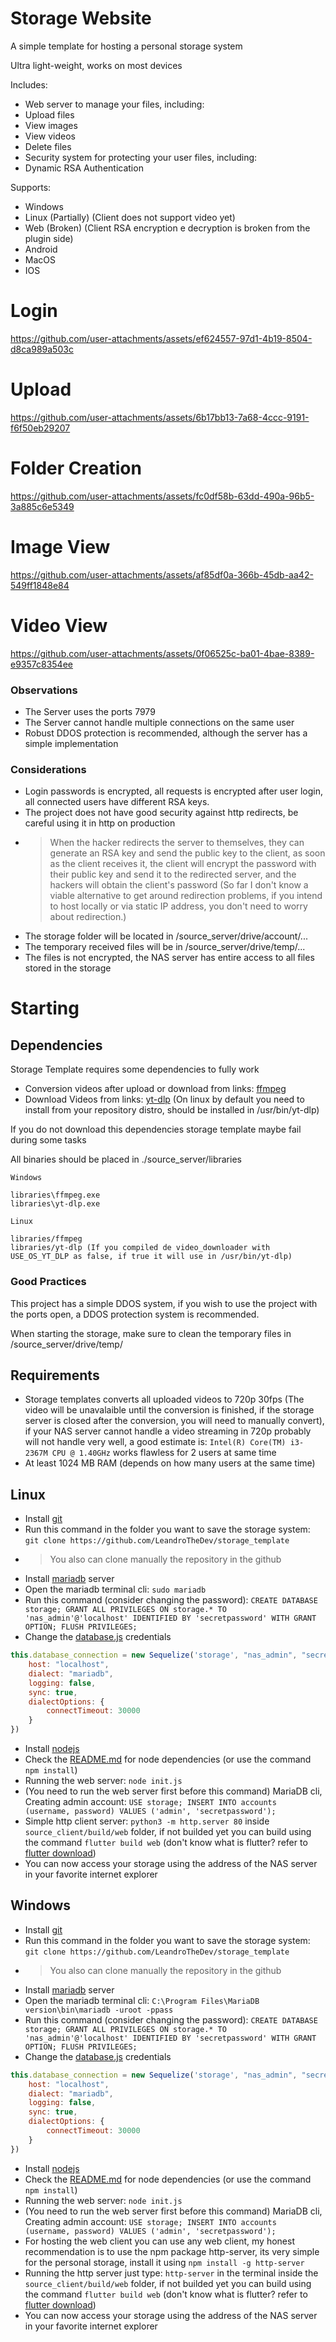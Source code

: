 # Storage Website
A simple template for hosting a personal storage system

Ultra light-weight, works on most devices

Includes:
- Web server to manage your files, including:
- Upload files
- View images
- View videos
- Delete files
- Security system for protecting your user files, including:
- Dynamic RSA Authentication

Supports:
- Windows
- Linux (Partially) (Client does not support video yet)
- Web (Broken) (Client RSA encryption e decryption is broken from the plugin side)
- Android
- MacOS
- IOS

# Login
https://github.com/user-attachments/assets/ef624557-97d1-4b19-8504-d8ca989a503c
# Upload
https://github.com/user-attachments/assets/6b17bb13-7a68-4ccc-9191-f6f50eb29207
# Folder Creation
https://github.com/user-attachments/assets/fc0df58b-63dd-490a-96b5-3a885c6e5349
# Image View
https://github.com/user-attachments/assets/af85df0a-366b-45db-aa42-549ff1848e84
# Video View
https://github.com/user-attachments/assets/0f06525c-ba01-4bae-8389-e9357c8354ee

### Observations
- The Server uses the ports 7979
- The Server cannot handle multiple connections on the same user
- Robust DDOS protection is recommended, although the server has a simple implementation

### Considerations
- Login passwords is encrypted, all requests is encrypted after user login, all connected users have different RSA keys.
- The project does not have good security against http redirects, be careful using it in http on production
- > When the hacker redirects the server to themselves, they can generate an RSA key and send the public key to the client, as soon as the client receives it, the client will encrypt the password with their public key and send it to the redirected server, and the hackers will obtain the client's password (So far I don't know a viable alternative to get around redirection problems, if you intend to host locally or via static IP address, you don't need to worry about redirection.)
- The storage folder will be located in /source_server/drive/account/...
- The temporary received files will be in /source_server/drive/temp/...
- The files is not encrypted, the NAS server has entire access to all files stored in the storage

# Starting
## Dependencies
Storage Template requires some dependencies to fully work
- Conversion videos after upload or download from links: [ffmpeg](https://github.com/BtbN/FFmpeg-Builds/releases)
- Download Videos from links: [yt-dlp](https://github.com/yt-dlp/yt-dlp) (On linux by default you need to install from your repository distro, should be installed in /usr/bin/yt-dlp)

If you do not download this dependencies storage template maybe fail during some tasks

All binaries should be placed in ./source_server/libraries

``Windows``
```
libraries\ffmpeg.exe
libraries\yt-dlp.exe
```
``Linux``
```
libraries/ffmpeg
libraries/yt-dlp (If you compiled de video_downloader with USE_OS_YT_DLP as false, if true it will use in /usr/bin/yt-dlp)
```

### Good Practices
This project has a simple DDOS system, if you wish to use the project with the ports open, a DDOS protection system is recommended.

When starting the storage, make sure to clean the temporary files in /source_server/drive/temp/

## Requirements
- Storage templates converts all uploaded videos to 720p 30fps (The video will be unavalaible until the conversion is finished, if the storage server is closed after the conversion, you will need to manually convert), if your NAS server cannot handle a video streaming in 720p probably will not handle very well, a good estimate is: ``Intel(R) Core(TM) i3-2367M CPU @ 1.40GHz`` works flawless for 2 users at same time
- At least 1024 MB RAM (depends on how many users at the same time)

## Linux
- Install [git](https://git-scm.com/downloads)
- Run this command in the folder you want to save the storage system: ``git clone https://github.com/LeandroTheDev/storage_template``
- > You also can clone manually the repository in the github
- Install [mariadb](https://mariadb.org/download/) server
- Open the mariadb terminal cli: ``sudo mariadb``
- Run this command (consider changing the password): ``CREATE DATABASE storage; GRANT ALL PRIVILEGES ON storage.* TO 'nas_admin'@'localhost' IDENTIFIED BY 'secretpassword' WITH GRANT OPTION; FLUSH PRIVILEGES;``
- Change the [database.js](https://github.com/LeandroTheDev/storage_template/blob/main/source_server/components/drive/database.js) credentials
```javascript
this.database_connection = new Sequelize('storage', "nas_admin", "secretpassword", {
    host: "localhost",
    dialect: "mariadb",
    logging: false,
    sync: true,
    dialectOptions: {
        connectTimeout: 30000
    }
})
```
- Install [nodejs](https://nodejs.org/en/download/package-manager)
- Check the [README.md](https://github.com/LeandroTheDev/storage_template/blob/main/source_server/README.md) for node dependencies (or use the command ``npm install``)
- Running the web server: ``node init.js``
- (You need to run the web server first before this command) MariaDB cli, Creating admin account: ``USE storage; INSERT INTO accounts (username, password) VALUES ('admin', 'secretpassword');``
- Simple http client server: ``python3 -m http.server 80`` inside ``source_client/build/web`` folder, if not builded yet you can build using the command ``flutter build web`` (don't know what is flutter? refer to [flutter download](https://docs.flutter.dev/get-started/install))
- You can now access your storage using the address of the NAS server in your favorite internet explorer

## Windows
- Install [git](https://git-scm.com/downloads)
- Run this command in the folder you want to save the storage system: ``git clone https://github.com/LeandroTheDev/storage_template``
- > You also can clone manually the repository in the github
- Install [mariadb](https://mariadb.org/download/) server
- Open the mariadb terminal cli: ``C:\Program Files\MariaDB version\bin\mariadb -uroot -ppass``
- Run this command (consider changing the password): ``CREATE DATABASE storage; GRANT ALL PRIVILEGES ON storage.* TO 'nas_admin'@'localhost' IDENTIFIED BY 'secretpassword' WITH GRANT OPTION; FLUSH PRIVILEGES;``
- Change the [database.js](https://github.com/LeandroTheDev/storage_template/blob/main/source_server/components/drive/database.js) credentials
```javascript
this.database_connection = new Sequelize('storage', "nas_admin", "secretpassword", {
    host: "localhost",
    dialect: "mariadb",
    logging: false,
    sync: true,
    dialectOptions: {
        connectTimeout: 30000
    }
})
```
- Install [nodejs](https://nodejs.org/en/download/package-manager)
- Check the [README.md](https://github.com/LeandroTheDev/storage_template/blob/main/source_server/README.md) for node dependencies (or use the command ``npm install``)
- Running the web server: ``node init.js``
- (You need to run the web server first before this command) MariaDB cli, Creating admin account: ``USE storage; INSERT INTO accounts (username, password) VALUES ('admin', 'secretpassword');``
- For hosting the web client you can use any web client, my honest recommendation is to use the npm package http-server, its very simple for the personal storage, install it using ``npm install -g http-server``
- Running the http server just type: ``http-server`` in the terminal inside the ``source_client/build/web`` folder, if not builded yet you can build using the command ``flutter build web`` (don't know what is flutter? refer to [flutter download](https://docs.flutter.dev/get-started/install))
- You can now access your storage using the address of the NAS server in your favorite internet explorer